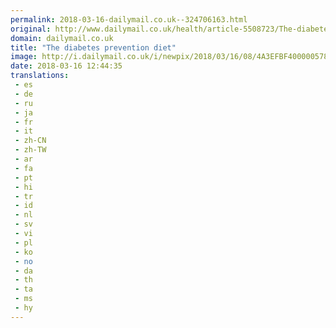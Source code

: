 ```yaml
---
permalink: 2018-03-16-dailymail.co.uk--324706163.html
original: http://www.dailymail.co.uk/health/article-5508723/The-diabetes-prevention-diet.html?ITO=1490&ns_mchannel=rss&ns_campaign=1490
domain: dailymail.co.uk
title: "The diabetes prevention diet"
image: http://i.dailymail.co.uk/i/newpix/2018/03/16/08/4A3EFBF400000578-0-image-a-5_1521188544990.jpg
date: 2018-03-16 12:44:35
translations: 
 - es
 - de
 - ru
 - ja
 - fr
 - it
 - zh-CN
 - zh-TW
 - ar
 - fa
 - pt
 - hi
 - tr
 - id
 - nl
 - sv
 - vi
 - pl
 - ko
 - no
 - da
 - th
 - ta
 - ms
 - hy
---
```


